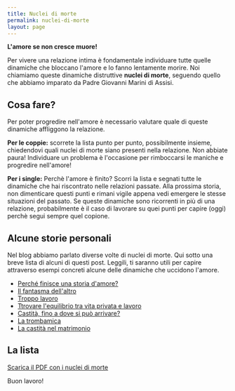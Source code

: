 ```yaml
---
title: Nuclei di morte
permalink: nuclei-di-morte
layout: page
---
```


**L'amore se non cresce muore!**

Per vivere una relazione intima è fondamentale individuare tutte quelle dinamiche che bloccano l'amore e lo fanno lentamente morire. Noi chiamiamo queste dinamiche distruttive **nuclei di morte**, seguendo quello che abbiamo imparato da Padre Giovanni Marini di Assisi. 

## Cosa fare?

Per poter progredire nell'amore è necessario valutare quale di queste dinamiche affliggono la relazione. 

**Per le coppie:** scorrete la lista punto per punto, possibilmente insieme, chiedendovi quali nuclei di morte siano presenti nella relazione. Non abbiate paura! Individuare un problema è l'occasione per rimboccarsi le maniche e progredire nell'amore! 

**Per i single:** Perchè l'amore è finito? Scorri la lista e segnati tutte le dinamiche che hai riscontrato nelle relazioni passate. Alla prossima storia, non dimenticare questi punti e rimani vigile appena vedi emergere le stesse situazioni del passato. Se queste dinamiche sono ricorrenti in più di una relazione, probabilmente è il caso di lavorare su quei punti per capire (oggi) perchè segui sempre quel copione.

## Alcune storie personali

Nel blog abbiamo parlato diverse volte di nuclei di morte. Qui sotto una breve lista di alcuni di questi post. Leggili, ti saranno utili per capire attraverso esempi concreti alcune delle dinamiche che uccidono l'amore.

- [Perché finisce una storia d'amore?](https://5p2p.it/perche-finisce-una-storia-damore)
- [Il fantasma dell'altro](https://5p2p.it/ndm-il-fantasma-dell-altro)
- [Troppo lavoro](https://5p2p.it/ndm-troppo-lavoro)
- [Ttrovare l'equilibrio tra vita privata e lavoro](https://5p2p.it/equilibrio-vita-privata-lavoro)
- [Castità, fino a dove si può arrivare?](https://5p2p.it/castita-fino-a-dove-si-puo-arrivare)
- [La trombamica](https://5p2p.it/la-trombamica)
- [La castità nel matrimonio](https://www.youtube.com/watch?v=sTVGDsqkiAg)

## La lista

[Scarica il PDF con i nuclei di morte](/docs/nuclei-di-morte-padre-giovanni.pdf)

Buon lavoro!

